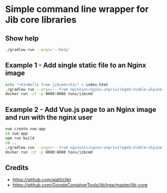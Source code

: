 # Simple command line wrapper for Jib core libraries

## Show help
```bash
./gradlew run --args='--help'
```

## Example 1 - Add single static file to an Nginx image
```bash
echo "<h1>Hello from jibcmd</h1>" > index.html
./gradlew run --args='--from nginxinc/nginx-unprivileged:stable-alpine --to tons/jibcmd --layer ./index.html /usr/share/nginx/html'
docker run -it -p 8080:8080 tons/jibcmd
```

## Example 2 - Add Vue.js page to an Nginx image and run with the nginx user
```bash
vue create vue-app
cd vue-app
npm run build
cd ..
./gradlew run --args='--from nginxinc/nginx-unprivileged:stable-alpine --to tons/jibcmd --layer ./vue-app/dist /usr/share/nginx/html --user nginx'
docker run -it -p 8080:8080 tons/jibcmd
```

## Credits
* https://github.com/ajalt/clikt
* https://github.com/GoogleContainerTools/jib/tree/master/jib-core
